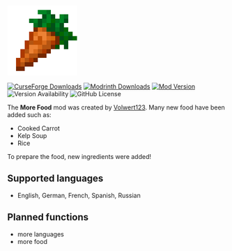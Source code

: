 ![More Food icon](https://github.com/Volwert123/more-food/blob/master/common/src/main/resources/icon.png)

[![CurseForge Downloads](https://cf.way2muchnoise.eu/short_874343_downloads.svg?badge_style=for_the_badge)](https://www.curseforge.com/minecraft/mc-mods/more-food-xd)
[![Modrinth Downloads](https://img.shields.io/modrinth/dt/kReQ7M8K?style=for-the-badge&logo=modrinth)](https://modrinth.com/mod/more-food-xd)
[![Mod Version](https://img.shields.io/modrinth/v/kReQ7M8K?style=for-the-badge)](https://github.com/Volwert123/more-food/releases)
![Version Availability](https://cf.way2muchnoise.eu/versions/874343.svg?badge_style=for_the_badge)
![GitHub License](https://img.shields.io/github/license/Volwert123/more-food?style=for-the-badge)

The **More Food** mod was created by [Volwert123](https://github.com/Volwert123). Many new food have been added such as:
- Cooked Carrot
- Kelp Soup
- Rice

To prepare the food, new ingredients were added!

## Supported languages
- English, German, French, Spanish, Russian

## Planned functions
- more languages
- more food